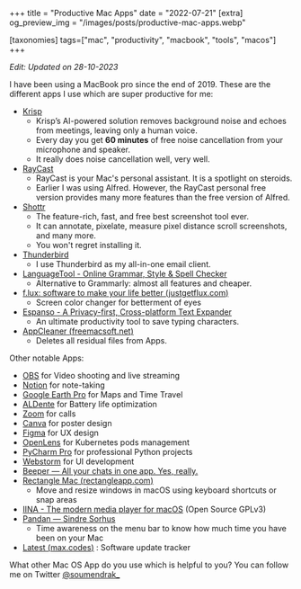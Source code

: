+++
title = "Productive Mac Apps"
date = "2022-07-21"
[extra]
og_preview_img = "/images/posts/productive-mac-apps.webp"

[taxonomies]
tags=["mac", "productivity", "macbook", "tools", "macos"]
+++

_Edit: Updated on 28-10-2023_

I have been using a MacBook pro since the end of 2019. These are the different apps I use which are super productive for me:

- [Krisp](https://krisp.ai/)
  - Krisp’s AI-powered solution removes background noise and echoes from meetings, leaving only a human voice.
  - Every day you get **60 minutes** of free noise cancellation from your microphone and speaker.
  - It really does noise cancellation well, very well.
- [RayCast](https://www.raycast.com/)
  - RayCast is your Mac's personal assistant. It is a spotlight on steroids.
  - Earlier I was using Alfred. However, the RayCast personal free version provides many more features than the free version of Alfred.
- [Shottr](https://shottr.cc/)
  - The feature-rich, fast, and free best screenshot tool ever.
  - It can annotate, pixelate, measure pixel distance scroll screenshots, and many more.
  - You won't regret installing it.
- [Thunderbird](https://www.thunderbird.net)
  - I use Thunderbird as my all-in-one email client.
- [LanguageTool - Online Grammar, Style & Spell Checker](https://languagetool.org/)
  - Alternative to Grammarly: almost all features and cheaper.
- [f.lux: software to make your life better (](https://justgetflux.com/)[justgetflux.com](https://justgetflux.com)[)](https://justgetflux.com/)
  - Screen color changer for betterment of eyes
- [Espanso - A Privacy-first, Cross-platform Text Expander](https://espanso.org/)
  - An ultimate productivity tool to save typing characters.
- [AppCleaner (](https://freemacsoft.net/appcleaner/)[freemacsoft.net](https://freemacsoft.net)[)](https://freemacsoft.net/appcleaner/)
  - Deletes all residual files from Apps.

Other notable Apps:

- [OBS](https://obsproject.com/) for Video shooting and live streaming
- [Notion](https://www.notion.so/) for note-taking
- [Google Earth Pro](https://www.google.com/earth/about/) for Maps and Time Travel
- [ALDente](https://github.com/davidwernhart/AlDente) for Battery life optimization
- [Zoom](https://zoom.us/) for calls
- [Canva](https://www.canva.com/) for poster design
- [Figma](https://www.figma.com/) for UX design
- [OpenLens](https://github.com/ykursadkaya/homebrew-openlens) for Kubernetes pods management
- [PyCharm Pro](https://www.jetbrains.com/pycharm/) for professional Python projects
- [Webstorm](https://www.jetbrains.com/webstorm/) for UI development
- [Beeper — All your chats in one app. Yes, really.](https://www.beeper.com/)
- [Rectangle Mac (](https://rectangleapp.com/)[rectangleapp.com](https://rectangleapp.com)[)](https://rectangleapp.com/)
  - Move and resize windows in macOS using keyboard shortcuts or snap areas
- [IINA - The modern media player for macOS](https://iina.io/) (Open Source GPLv3)
- [Pandan — Sindre Sorhus](https://sindresorhus.com/pandan)
  - Time awareness on the menu bar to know how much time you have been on your Mac
- [Latest (](https://max.codes/latest/)[max.codes](https://max.codes)[)](https://max.codes/latest/) : Software update tracker

What other Mac OS App do you use which is helpful to you? You can follow me on Twitter [@soumendrak\_](https://www.twitter.com/soumendrak_)
